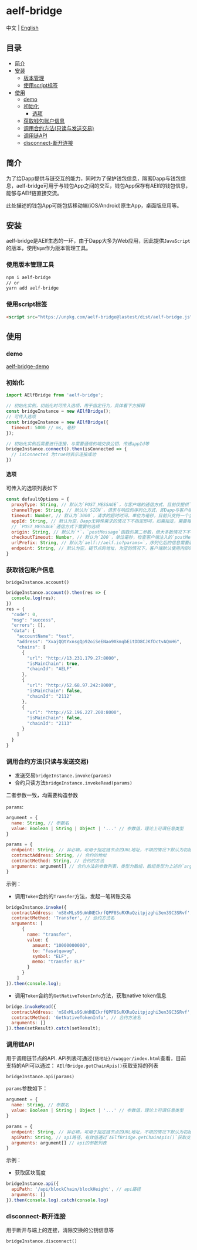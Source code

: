 # aelf-bridge

中文 | [English](./README.md)

## 目录
  - [简介](#简介)
  - [安装](#安装)
    - [版本管理](#使用版本管理工具)
    - [使用script标签](#使用script标签)  
  - [使用](#使用)
    - [demo](#demo)
    - [初始化](#初始化)
      - [选项](#选项)
    - [获取钱包账户信息](#获取钱包账户信息)
    - [调用合约方法(只读与发送交易)](#调用合约方法(只读与发送交易))
    - [调用链API](#调用链API)
    - [disconnect-断开连接](#disconnect-断开连接)
      
## 简介

为了给Dapp提供与链交互的能力，同时为了保护钱包信息，隔离Dapp与钱包信息，aelf-bridge可用于与钱包App之间的交互，钱包App保存有AElf的钱包信息，能够与AElf链直接交流。

此处描述的钱包App可能包括移动端(iOS/Android)原生App，桌面版应用等。

## 安装

aelf-bridge是AElf生态的一环，由于Dapp大多为Web应用，因此提供`JavaScript`的版本，使用`Npm`作为版本管理工具。

### 使用版本管理工具

```bash
npm i aelf-bridge
// or
yarn add aelf-bridge
```

### 使用script标签

```html
<script src="https://unpkg.com/aelf-bridge@lastest/dist/aelf-bridge.js"></script>
```

## 使用

### demo

[aelf-bridge-demo](https://github.com/AElfProject/aelf-bridge-demo)

### 初始化

```javascript
import AElfBridge from 'aelf-bridge';

// 初始化实例，初始化时可传入选项，用于指定行为，具体看下方解释
const bridgeInstance = new AElfBridge();
// 可传入选项
const bridgeInstance = new AElfBridge({
  timeout: 5000 // ms, 毫秒
});

// 初始化实例后需要进行连接，与需要通信的端交换公钥，传递appId等
bridgeInstance.connect().then(isConnected => {
  // isConnected 为true时表示连接成功
})
```

#### 选项

可传入的选项列表如下

```javascript
const defaultOptions = {
  proxyType: String, // 默认为`POST_MESSAGE`，与客户端的通信方式，目前仅提供`POST_MESSAGE`一种通信机制，未来会提供`Socket.io`和`Websocket`另两种机制。有效值可通过`AElfBridge.getProxies()`获取。
  channelType: String, // 默认为`SIGN`，请求与响应的序列化方式，即Dapp与客户端互相交换公私钥，通过私钥签名，公钥验证签名信息，从而验证信息是否被篡改。另提供对称加密的方式，参数值为`ENCRYPT`，使用共享公钥进行对称加密。参数有效值通过`AElfBridge.getChannels()`获取。
  timeout: Number, // 默认为`3000`，请求的超时时间，单位为毫秒，目前只支持一个全局的超时时间。
  appId: String, // 默认为空，Dapp无特殊需求的情况下不指定即可，如需指定，需要每次随机产生一个32位hex编码的id。用于与客户端通信的凭证，指定Dapp ID。未指定的情况下，本library内部会进行处理，首次运行产生一个随机的32位hex编码的uuid，连接成功后存入`localStorage`，之后则从`localStorage`中取值，如无，则再产生随机id。
  // `POST_MESSAGE`通信方式下需要的选项
  origin: String, // 默认为`*`，`postMessage`函数的第二参数，绝大多数情况下不需要指定
  checkoutTimeout: Number, // 默认为`200`，单位毫秒，检查客户端注入的`postMessage`，绝大多数情况下不需要指定
  urlPrefix: String, // 默认为`aelf://aelf.io?params=`，序列化后的信息需要通信的协议头，用于客户端做区分，如果客户端没有特殊改变的情况下，不需要改变
  endpoint: String, // 默认为空，链节点的地址，为空的情况下，客户端默认使用内部保存的主链地址，也可指定向特定的节点发送请求。
}
```

### 获取钱包账户信息

`bridgeInstance.account()`

```javascript
bridgeInstance.account().then(res => {
  console.log(res);
})
res = {
  "code": 0,
  "msg": "success",
  "errors": [],
  "data": {
    "accountName": "test",
    "address": "XxajQQtYxnsgQp92oiSeENao9XkmqbEitDD8CJKfDctvAQmH6",
    "chains": [
      {
        "url": "http://13.231.179.27:8000",
        "isMainChain": true,
        "chainId": "AELF"
      },
      {
        "url": "http://52.68.97.242:8000",
        "isMainChain": false,
        "chainId": "2112"
      },
      {
        "url": "http://52.196.227.200:8000",
        "isMainChain": false,
        "chainId": "2113"
      }
    ]
  }
}
```

### 调用合约方法(只读与发送交易)

* 发送交易`bridgeInstance.invoke(params)`
* 合约只读方法`bridgeInstance.invokeRead(params)`

二者参数一致，均需要构造参数

`params`:
```javascript
argument = {
  name: String, // 参数名
  value: Boolean | String | Object | '...' // 参数值，理论上可谓任意类型 
}

params = {
  endpoint: String, // 非必填，可用于指定链节点的URL地址，不填的情况下默认为初始化`AElfBridge`实例时的的选项，如无初始化选项，则钱包App默认为自己存储的主链节点地址
  contractAddress: String, // 合约的地址
  contractMethod: String, // 合约的方法
  arguments: argument[] // 合约方法的参数列表，类型为数组，数组类型为上述的`argument`
}
```

示例：

* 调用`Token`合约的`Transfer`方法，发起一笔转账交易
```javascript
bridgeInstance.invoke({
  contractAddress: 'mS8xMLs9SuWdNECkrfQPF8SuRXRuQzitpjzghi3en39C3SRvf', // 合约地址
  contractMethod: 'Transfer', // 合约方法名
  arguments: [
      {
        name: "transfer",
        value: {
          amount: "10000000000",
          to: "fasatqawag",
          symbol: "ELF",
          memo: "transfer ELF"
        }
      }
    ]
}).then(console.log);
```

* 调用`Token`合约的`GetNativeTokenInfo`方法，获取native token信息
```javascript
bridge.invokeRead({
  contractAddress: 'mS8xMLs9SuWdNECkrfQPF8SuRXRuQzitpjzghi3en39C3SRvf', // 合约地址
  contractMethod: 'GetNativeTokenInfo', // 合约方法名
  arguments: []
}).then(setResult).catch(setResult);
```

### 调用链API

用于调用链节点的API. API列表可通过`{链地址}/swagger/index.html`查看，目前支持的API可以通过：
`AElfBridge.getChainApis()`获取支持的列表

`bridgeInstance.api(params)`

`params`参数如下：
```javascript
argument = {
  name: String, // 参数名
  value: Boolean | String | Object | '...' // 参数值，理论上可谓任意类型 
}

params = {
  endpoint: String, // 非必填，可用于指定链节点的URL地址，不填的情况下默认为初始化`AElfBridge`实例时的的选项，如无初始化选项，则钱包App默认为自己存储的主链节点地址
  apiPath: String, // api路径，有效值通过`AElfBridge.getChainApis()`获取支持的值
  arguments: argument[] // api的参数列表
}
```

示例：

* 获取区块高度
```javascript
bridgeInstance.api({
  apiPath: '/api/blockChain/blockHeight', // api路径
  arguments: []
}).then(console.log).catch(console.log)
```

### disconnect-断开连接

用于断开与端上的连接，清除交换的公钥信息等

`bridgeInstance.disconnect()`
